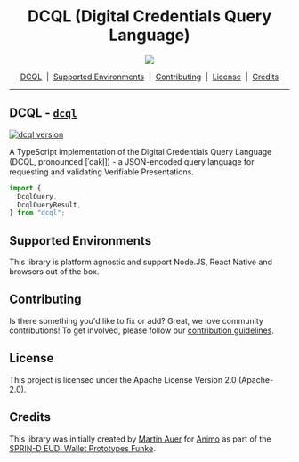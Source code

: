 <h1 align="center" ><b>DCQL (Digital Credentials Query Language)</b></h1>

<p align="center">
  <a href="https://typescriptlang.org">
    <img src="https://shields.io/badge/TypeScript-3178C6?logo=TypeScript&logoColor=FFF&style=flat-square" />
  </a>
</p>

<p align="center">
  <a href="#dcql---dcql">DCQL</a>
  &nbsp;|&nbsp;
  <a href="#supported-environments">Supported Environments</a>
  &nbsp;|&nbsp;
  <a href="#contributing">Contributing</a>
  &nbsp;|&nbsp;
  <a href="#license">License</a>
  &nbsp;|&nbsp;
  <a href="#license">Credits</a>
</p>

---

## DCQL - [`dcql`](./dcql/Readme.md)

[![dcql version](https://img.shields.io/npm/v/dcql)](https://npmjs.com/package/dcql)

A TypeScript implementation of the Digital Credentials Query Language (DCQL, pronounced [ˈdakl̩]) - a JSON-encoded query language for requesting and validating Verifiable Presentations.


```ts
import {
  DcqlQuery,
  DcqlQueryResult,
} from "dcql";
```

## Supported Environments

This library is platform agnostic and support Node.JS, React Native and browsers out of the box.

## Contributing

Is there something you'd like to fix or add? Great, we love community
contributions! To get involved, please follow our [contribution guidelines](./CONTRIBUTING.md).

## License

This project is licensed under the Apache License Version 2.0 (Apache-2.0).

## Credits

This library was initially created by [Martin Auer](https://github.com/auer-martin) for [Animo](https://github.com/animo) as part of the [SPRIN-D EUDI Wallet Prototypes Funke](https://www.sprind.org/en/impulses/challenges/eudi-wallet-prototypes).

